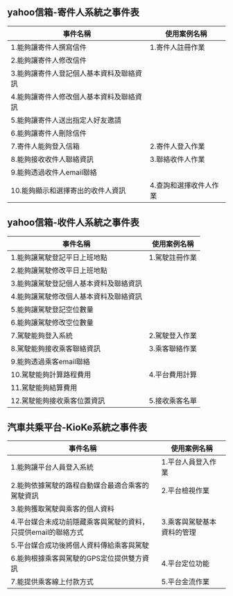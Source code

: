 ## yahoo信箱-寄件人系統之事件表
|事件名稱|使用案例名稱|
|-------|-----------|
|1.能夠讓寄件人撰寫信件|1.寄件人註冊作業|
|2.能夠讓寄件人修改信件| |
|3.能夠讓寄件人登記個人基本資料及聯絡資訊| |
|4.能夠讓寄件人修改個人基本資料及聯絡資訊| |
|5.能夠讓寄件人送出指定人好友邀請| |
|6.能夠讓寄件人刪除信件| |
|7.寄件人能夠登入信箱|2.寄件人登入作業|
|8.能夠接收收件人聯絡資訊|3.聯絡收件人作業|
|9.能夠透過收件人email聯絡||
|10.能夠顯示和選擇寄出的收件人資訊|4.查詢和選擇收件人作業|
## yahoo信箱-收件人系統之事件表
|事件名稱|使用案例名稱|
|-------|-----------|
|1.能夠讓駕駛登記平日上班地點|1.駕駛註冊作業|
|2.能夠讓駕駛修改平日上班地點| |
|3.能夠讓駕駛登記個人基本資料及聯絡資訊| |
|4.能夠讓駕駛修改個人基本資料及聯絡資訊| |
|5.能夠讓駕駛登記空位數量| |
|6.能夠讓駕駛修改空位數量| |
|7.駕駛能夠登入系統|2.駕駛登入作業|
|8.駕駛能夠接收乘客聯絡資訊|3.乘客聯絡作業|
|9.能夠透過乘客email聯絡||
|10.駕駛能夠計算路程費用|4.平台費用計算|
|11.駕駛能夠結算費用| |
|12.駕駛能夠接收乘客位置資訊|5.接收乘客名單|
## 汽車共乘平台-KioKe系統之事件表
|事件名稱|使用案例名稱|
|------|---------|
|1.能夠讓平台人員登入系統|1.平台人員登入作業|
|2.能夠依據駕駛的路程自動媒合最適合乘客的駕駛資訊|2.平台檢視作業|
|3.能夠獲取駕駛與乘客的個人資料||
|4.平台媒合未成功前隱藏乘客與駕駛的資料，只提供email的聯絡方式|3.乘客與駕駛基本資料的管理|
|5.平台媒合成功後將個人資料傳給乘客與駕駛| |
|6.能夠根據乘客與駕駛的GPS定位提供雙方資訊|4.平台定位功能|
|7.能提供乘客線上付款方式|5.平台金流作業|